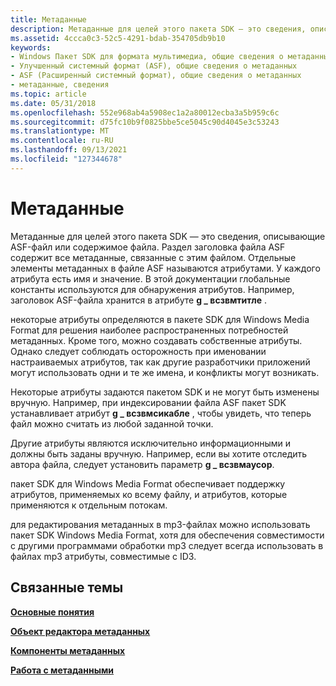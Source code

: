 ```yaml
---
title: Метаданные
description: Метаданные для целей этого пакета SDK — это сведения, описывающие ASF-файл или содержимое файла.
ms.assetid: 4ccca0c3-52c5-4291-bdab-354705db9b10
keywords:
- Windows Пакет SDK для формата мультимедиа, общие сведения о метаданных
- Улучшенный системный формат (ASF), общие сведения о метаданных
- ASF (Расширенный системный формат), общие сведения о метаданных
- метаданные, сведения
ms.topic: article
ms.date: 05/31/2018
ms.openlocfilehash: 552e968ab4a5908ec1a2a80012ecba3a5b959c6c
ms.sourcegitcommit: d75fc10b9f0825bbe5ce5045c90d4045e3c53243
ms.translationtype: MT
ms.contentlocale: ru-RU
ms.lasthandoff: 09/13/2021
ms.locfileid: "127344678"
---
```

# <a name="metadata"></a>Метаданные

Метаданные для целей этого пакета SDK — это сведения, описывающие ASF-файл или содержимое файла. Раздел заголовка файла ASF содержит все метаданные, связанные с этим файлом. Отдельные элементы метаданных в файле ASF называются атрибутами. У каждого атрибута есть имя и значение. В этой документации глобальные константы используются для обнаружения атрибутов. Например, заголовок ASF-файла хранится в атрибуте **g \_ всзвмтитле** .

некоторые атрибуты определяются в пакете SDK для Windows Media Format для решения наиболее распространенных потребностей метаданных. Кроме того, можно создавать собственные атрибуты. Однако следует соблюдать осторожность при именовании настраиваемых атрибутов, так как другие разработчики приложений могут использовать одни и те же имена, и конфликты могут возникать.

Некоторые атрибуты задаются пакетом SDK и не могут быть изменены вручную. Например, при индексировании файла ASF пакет SDK устанавливает атрибут **g \_ всзвмсикабле** , чтобы увидеть, что теперь файл можно считать из любой заданной точки.

Другие атрибуты являются исключительно информационными и должны быть заданы вручную. Например, если вы хотите отследить автора файла, следует установить параметр **g \_ всзвмаусор**.

пакет SDK для Windows Media Format обеспечивает поддержку атрибутов, применяемых ко всему файлу, и атрибутов, которые применяются к отдельным потокам.

для редактирования метаданных в mp3-файлах можно использовать пакет SDK Windows Media Format, хотя для обеспечения совместимости с другими программами обработки mp3 следует всегда использовать в файлах mp3 атрибуты, совместимые с ID3.

## <a name="related-topics"></a>Связанные темы

<dl> <dt>

[**Основные понятия**](concepts.md)
</dt> <dt>

[**Объект редактора метаданных**](metadata-editor-object.md)
</dt> <dt>

[**Компоненты метаданных**](metadata-features.md)
</dt> <dt>

[**Работа с метаданными**](working-with-metadata.md)
</dt> </dl>

 

 




